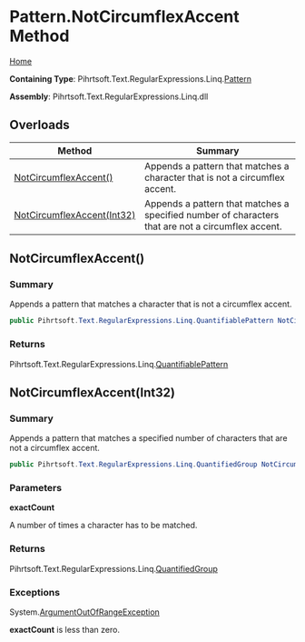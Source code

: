 # Pattern\.NotCircumflexAccent Method

[Home](../../../../../../README.md)

**Containing Type**: Pihrtsoft\.Text\.RegularExpressions\.Linq\.[Pattern](../README.md)

**Assembly**: Pihrtsoft\.Text\.RegularExpressions\.Linq\.dll

## Overloads

| Method | Summary |
| ------ | ------- |
| [NotCircumflexAccent()](#Pihrtsoft_Text_RegularExpressions_Linq_Pattern_NotCircumflexAccent) | Appends a pattern that matches a character that is not a circumflex accent\. |
| [NotCircumflexAccent(Int32)](#Pihrtsoft_Text_RegularExpressions_Linq_Pattern_NotCircumflexAccent_System_Int32_) | Appends a pattern that matches a specified number of characters that are not a circumflex accent\. |

## NotCircumflexAccent\(\) <a name="Pihrtsoft_Text_RegularExpressions_Linq_Pattern_NotCircumflexAccent"></a>

### Summary

Appends a pattern that matches a character that is not a circumflex accent\.

```csharp
public Pihrtsoft.Text.RegularExpressions.Linq.QuantifiablePattern NotCircumflexAccent()
```

### Returns

Pihrtsoft\.Text\.RegularExpressions\.Linq\.[QuantifiablePattern](../../QuantifiablePattern/README.md)

## NotCircumflexAccent\(Int32\) <a name="Pihrtsoft_Text_RegularExpressions_Linq_Pattern_NotCircumflexAccent_System_Int32_"></a>

### Summary

Appends a pattern that matches a specified number of characters that are not a circumflex accent\.

```csharp
public Pihrtsoft.Text.RegularExpressions.Linq.QuantifiedGroup NotCircumflexAccent(int exactCount)
```

### Parameters

**exactCount**

A number of times a character has to be matched\.

### Returns

Pihrtsoft\.Text\.RegularExpressions\.Linq\.[QuantifiedGroup](../../QuantifiedGroup/README.md)

### Exceptions

System\.[ArgumentOutOfRangeException](https://docs.microsoft.com/en-us/dotnet/api/system.argumentoutofrangeexception)

**exactCount** is less than zero\.

